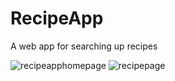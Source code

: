 # RecipeApp
 A web app for searching up recipes
 
![recipeapphomepage](https://user-images.githubusercontent.com/77519521/204874302-c1ad5bed-f3bf-42fc-b4df-c0d569f4cfb3.jpg)
![recipepage](https://user-images.githubusercontent.com/77519521/204874329-03a75319-3f2e-4488-a420-26effd998efd.jpg)
